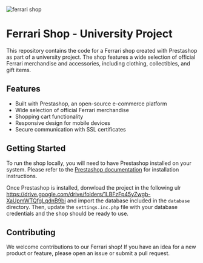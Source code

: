 ![ferrari shop](https://user-images.githubusercontent.com/80281288/206585571-f581684b-8c6a-46dd-bbac-05bbe2cf6c32.gif)

# Ferrari Shop - University Project

This repository contains the code for a Ferrari shop created with Prestashop as part of a university project. The shop features a wide selection of official Ferrari merchandise and accessories, including clothing, collectibles, and gift items.

## Features

- Built with Prestashop, an open-source e-commerce platform
- Wide selection of official Ferrari merchandise
- Shopping cart functionality
- Responsive design for mobile devices
- Secure communication with SSL certificates

## Getting Started

To run the shop locally, you will need to have Prestashop installed on your system. Please refer to the [Prestashop documentation](https://www.prestashop.com/en/doc) for installation instructions.

Once Prestashop is installed, donwload the project in the following ulr https://drive.google.com/drive/folders/1LBFzFp45yZwgb-XaUpmWTQfgLqdnB9bi and import the database included in the `database` directory. Then, update the `settings.inc.php` file with your database credentials and the shop should be ready to use.

## Contributing

We welcome contributions to our Ferrari shop! If you have an idea for a new product or feature, please open an issue or submit a pull request.

